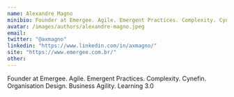 ```yaml
---
name: Alexandre Magno
minibio: Founder at Emergee. Agile. Emergent Practices. Complexity. Cynefin. Organisation Design. Business Agility. Learning 3.0
avatar: /images/authors/alexandre-magno.jpeg
email: 
twitter: "@axmagno"
linkedin: "https://www.linkedin.com/in/axmagno/"
site: "https://www.emergee.com.br/"
other:
---
```


Founder at Emergee. Agile. Emergent Practices. Complexity. Cynefin. Organisation Design. Business Agility. Learning 3.0

